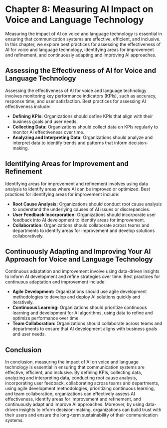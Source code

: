 Chapter 8: Measuring AI Impact on Voice and Language Technology
===============================================================

Measuring the impact of AI on voice and language technology is essential in ensuring that communication systems are effective, efficient, and inclusive. In this chapter, we explore best practices for assessing the effectiveness of AI for voice and language technology, identifying areas for improvement and refinement, and continuously adapting and improving AI approaches.

Assessing the Effectiveness of AI for Voice and Language Technology
-------------------------------------------------------------------

Assessing the effectiveness of AI for voice and language technology involves monitoring key performance indicators (KPIs), such as accuracy, response time, and user satisfaction. Best practices for assessing AI effectiveness include:

* **Defining KPIs:** Organizations should define KPIs that align with their business goals and user needs.
* **Collecting Data:** Organizations should collect data on KPIs regularly to monitor AI effectiveness over time.
* **Analyzing and Interpreting Data:** Organizations should analyze and interpret data to identify trends and patterns that inform decision-making.

Identifying Areas for Improvement and Refinement
------------------------------------------------

Identifying areas for improvement and refinement involves using data analysis to identify areas where AI can be improved or optimized. Best practices for identifying areas for improvement include:

* **Root Cause Analysis:** Organizations should conduct root cause analysis to understand the underlying causes of AI issues or discrepancies.
* **User Feedback Incorporation:** Organizations should incorporate user feedback into AI development to identify areas for improvement.
* **Collaboration:** Organizations should collaborate across teams and departments to identify areas for improvement and develop solutions collaboratively.

Continuously Adapting and Improving Your AI Approach for Voice and Language Technology
--------------------------------------------------------------------------------------

Continuous adaptation and improvement involve using data-driven insights to inform AI development and refine strategies over time. Best practices for continuous adaptation and improvement include:

* **Agile Development:** Organizations should use agile development methodologies to develop and deploy AI solutions quickly and iteratively.
* **Continuous Learning:** Organizations should prioritize continuous learning and development for AI algorithms, using data to refine and optimize performance over time.
* **Team Collaboration:** Organizations should collaborate across teams and departments to ensure that AI development aligns with business goals and user needs.

Conclusion
----------

In conclusion, measuring the impact of AI on voice and language technology is essential in ensuring that communication systems are effective, efficient, and inclusive. By defining KPIs, collecting data, analyzing and interpreting data, conducting root cause analysis, incorporating user feedback, collaborating across teams and departments, using agile development methodologies, prioritizing continuous learning, and team collaboration, organizations can effectively assess AI effectiveness, identify areas for improvement and refinement, and continuously adapt and improve AI approaches. Moreover, by using data-driven insights to inform decision-making, organizations can build trust with their users and ensure the long-term sustainability of their communication systems.
